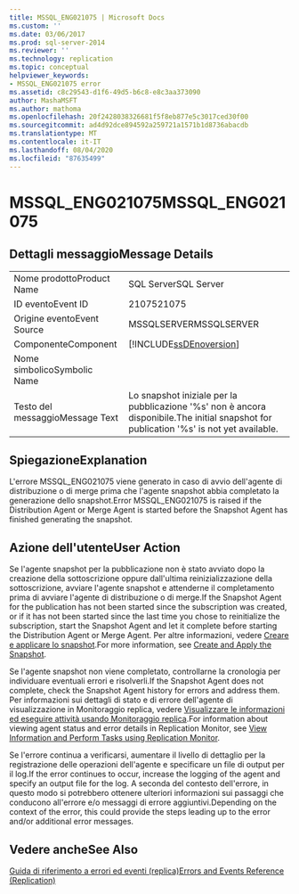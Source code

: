 ```yaml
---
title: MSSQL_ENG021075 | Microsoft Docs
ms.custom: ''
ms.date: 03/06/2017
ms.prod: sql-server-2014
ms.reviewer: ''
ms.technology: replication
ms.topic: conceptual
helpviewer_keywords:
- MSSQL_ENG021075 error
ms.assetid: c8c29543-d1f6-49d5-b6c8-e8c3aa373090
author: MashaMSFT
ms.author: mathoma
ms.openlocfilehash: 20f2428038326681f5f8eb877e5c3017ced30f00
ms.sourcegitcommit: ad4d92dce894592a259721a1571b1d8736abacdb
ms.translationtype: MT
ms.contentlocale: it-IT
ms.lasthandoff: 08/04/2020
ms.locfileid: "87635499"
---
```

# <a name="mssql_eng021075"></a><span data-ttu-id="82202-102">MSSQL_ENG021075</span><span class="sxs-lookup"><span data-stu-id="82202-102">MSSQL_ENG021075</span></span>
    
## <a name="message-details"></a><span data-ttu-id="82202-103">Dettagli messaggio</span><span class="sxs-lookup"><span data-stu-id="82202-103">Message Details</span></span>  
  
|||  
|-|-|  
|<span data-ttu-id="82202-104">Nome prodotto</span><span class="sxs-lookup"><span data-stu-id="82202-104">Product Name</span></span>|<span data-ttu-id="82202-105">SQL Server</span><span class="sxs-lookup"><span data-stu-id="82202-105">SQL Server</span></span>|  
|<span data-ttu-id="82202-106">ID evento</span><span class="sxs-lookup"><span data-stu-id="82202-106">Event ID</span></span>|<span data-ttu-id="82202-107">21075</span><span class="sxs-lookup"><span data-stu-id="82202-107">21075</span></span>|  
|<span data-ttu-id="82202-108">Origine evento</span><span class="sxs-lookup"><span data-stu-id="82202-108">Event Source</span></span>|<span data-ttu-id="82202-109">MSSQLSERVER</span><span class="sxs-lookup"><span data-stu-id="82202-109">MSSQLSERVER</span></span>|  
|<span data-ttu-id="82202-110">Componente</span><span class="sxs-lookup"><span data-stu-id="82202-110">Component</span></span>|[!INCLUDE[ssDEnoversion](../../includes/ssdenoversion-md.md)]|  
|<span data-ttu-id="82202-111">Nome simbolico</span><span class="sxs-lookup"><span data-stu-id="82202-111">Symbolic Name</span></span>||  
|<span data-ttu-id="82202-112">Testo del messaggio</span><span class="sxs-lookup"><span data-stu-id="82202-112">Message Text</span></span>|<span data-ttu-id="82202-113">Lo snapshot iniziale per la pubblicazione '%s' non è ancora disponibile.</span><span class="sxs-lookup"><span data-stu-id="82202-113">The initial snapshot for publication '%s' is not yet available.</span></span>|  
  
## <a name="explanation"></a><span data-ttu-id="82202-114">Spiegazione</span><span class="sxs-lookup"><span data-stu-id="82202-114">Explanation</span></span>  
 <span data-ttu-id="82202-115">L'errore MSSQL_ENG021075 viene generato in caso di avvio dell'agente di distribuzione o di merge prima che l'agente snapshot abbia completato la generazione dello snapshot.</span><span class="sxs-lookup"><span data-stu-id="82202-115">Error MSSQL_ENG021075 is raised if the Distribution Agent or Merge Agent is started before the Snapshot Agent has finished generating the snapshot.</span></span>  
  
## <a name="user-action"></a><span data-ttu-id="82202-116">Azione dell'utente</span><span class="sxs-lookup"><span data-stu-id="82202-116">User Action</span></span>  
 <span data-ttu-id="82202-117">Se l'agente snapshot per la pubblicazione non è stato avviato dopo la creazione della sottoscrizione oppure dall'ultima reinizializzazione della sottoscrizione, avviare l'agente snapshot e attenderne il completamento prima di avviare l'agente di distribuzione o di merge.</span><span class="sxs-lookup"><span data-stu-id="82202-117">If the Snapshot Agent for the publication has not been started since the subscription was created, or if it has not been started since the last time you chose to reinitialize the subscription, start the Snapshot Agent and let it complete before starting the Distribution Agent or Merge Agent.</span></span> <span data-ttu-id="82202-118">Per altre informazioni, vedere [Creare e applicare lo snapshot](create-and-apply-the-snapshot.md).</span><span class="sxs-lookup"><span data-stu-id="82202-118">For more information, see [Create and Apply the Snapshot](create-and-apply-the-snapshot.md).</span></span>  
  
 <span data-ttu-id="82202-119">Se l'agente snapshot non viene completato, controllarne la cronologia per individuare eventuali errori e risolverli.</span><span class="sxs-lookup"><span data-stu-id="82202-119">If the Snapshot Agent does not complete, check the Snapshot Agent history for errors and address them.</span></span> <span data-ttu-id="82202-120">Per informazioni sui dettagli di stato e di errore dell'agente di visualizzazione in Monitoraggio replica, vedere [Visualizzare le informazioni ed eseguire attività usando Monitoraggio replica](monitor/view-information-and-perform-tasks-replication-monitor.md).</span><span class="sxs-lookup"><span data-stu-id="82202-120">For information about viewing agent status and error details in Replication Monitor, see [View Information and Perform Tasks using Replication Monitor](monitor/view-information-and-perform-tasks-replication-monitor.md).</span></span>  
  
 <span data-ttu-id="82202-121">Se l'errore continua a verificarsi, aumentare il livello di dettaglio per la registrazione delle operazioni dell'agente e specificare un file di output per il log.</span><span class="sxs-lookup"><span data-stu-id="82202-121">If the error continues to occur, increase the logging of the agent and specify an output file for the log.</span></span> <span data-ttu-id="82202-122">A seconda del contesto dell'errore, in questo modo si potrebbero ottenere ulteriori informazioni sui passaggi che conducono all'errore e/o messaggi di errore aggiuntivi.</span><span class="sxs-lookup"><span data-stu-id="82202-122">Depending on the context of the error, this could provide the steps leading up to the error and/or additional error messages.</span></span>  
  
## <a name="see-also"></a><span data-ttu-id="82202-123">Vedere anche</span><span class="sxs-lookup"><span data-stu-id="82202-123">See Also</span></span>  
 [<span data-ttu-id="82202-124">Guida di riferimento a errori ed eventi &#40;replica&#41;</span><span class="sxs-lookup"><span data-stu-id="82202-124">Errors and Events Reference &#40;Replication&#41;</span></span>](errors-and-events-reference-replication.md)  
  
  
